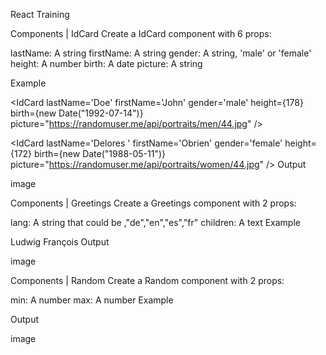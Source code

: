 React Training

Components | IdCard
Create a IdCard component with 6 props:

lastName: A string
firstName: A string
gender: A string, 'male' or 'female'
height: A number
birth: A date
picture: A string

Example

<IdCard 
  lastName='Doe'
  firstName='John'
  gender='male'
  height={178}
  birth={new Date("1992-07-14")}
  picture="https://randomuser.me/api/portraits/men/44.jpg"
/>

<IdCard 
  lastName='Delores '
  firstName='Obrien'
  gender='female'
  height={172}
  birth={new Date("1988-05-11")}
  picture="https://randomuser.me/api/portraits/women/44.jpg"
/>
Output

image

Components | Greetings
Create a Greetings component with 2 props:

lang: A string that could be ,"de","en","es","fr"
children: A text
Example

<Greetings lang="de">Ludwig</Greetings>
<Greetings lang="fr">François</Greetings>
Output

image

Components | Random
Create a Random component with 2 props:

min: A number
max: A number
Example

<Random min={1} max={6}/>
<Random min={1} max={100}/>
Output

image